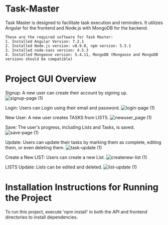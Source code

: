 # Task-Master
Task Master is designed to facilitate task execution and reminders. It utilizes Angular for the frontend and Node.js with MongoDB for the backend.

```
These are the required software for Task Master:
1. Installed Angular Version: 7.2.1
2. Installed Node.js version: v8.9.0, npm version: 5.5.1
3. Installed node-sass version: 4.5.3
4. Installed Mongoose version: 5.4.11, MongoDB (Mongoose and MongoDB versions should be compatible)
```

# Project GUI Overview

Signup: A new user can create their account by signing up.
![signup-page (1)](https://github.com/Obyedullahilmamun/Task-Master/assets/78032583/3e81dba9-3918-4880-b484-debd67521dce)

Login: Users can Login using their email and password.
![login-page (1)](https://github.com/Obyedullahilmamun/Task-Master/assets/78032583/7791a89e-4f5a-4594-bbb7-b3375e71bba6)

New User: A new user creates TASKS from LISTS.
![newuser_page (1)](https://github.com/Obyedullahilmamun/Task-Master/assets/78032583/2fd1995c-88d8-4d5d-9f73-32499c6e2640)

Save: The user's progress, including Lists and Tasks, is saved.
![save-page (1)](https://github.com/Obyedullahilmamun/Task-Master/assets/78032583/1db294c0-248f-487f-b867-df2365220149)

Update: Users can update their tasks by marking them as complete, editing them, or even deleting them.
![task-update (1)](https://github.com/Obyedullahilmamun/Task-Master/assets/78032583/b3bf3855-4d38-49f8-b32c-178938681923)

Create a New LIST: Users can create a new List.
![createnew-list (1)](https://github.com/Obyedullahilmamun/Task-Master/assets/78032583/744cb2a2-24aa-45e6-827e-f68e5b6f8328)

LISTS Update: Lists can be edited and deleted.
![list-update (1)](https://github.com/Obyedullahilmamun/Task-Master/assets/78032583/709f7da7-c60e-4c2d-ab97-3e1ad898a123)

# Installation Instructions for Running the Project
To run this project, execute 'npm install' in both the API and frontend directories to install dependencies.

